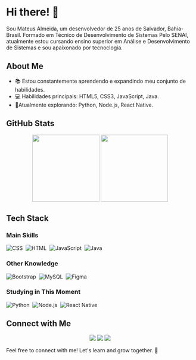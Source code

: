 # Hi there! 👋

Sou Mateus Almeida, um desenvolvedor de 25 anos de Salvador, Bahia-Brasil. Formado em Técnico de Desenvolvimento de Sistemas Pelo SENAI, atualmente estou cursando ensino superior em Análise e Desenvolvimento de Sistemas e sou apaixonado por tecnoclogia.

## About Me

- 📚 Estou constantemente aprendendo e expandindo meu conjunto de habilidades.
- 💻 Habilidades principais: HTML5, CSS3, JavaScript, Java.
- 🚀Atualmente explorando: Python, Node.js, React Native.

## GitHub Stats

<div align="center">
  <img height="180em" src="https://github-readme-stats-eight-theta.vercel.app/api?username=mateusalj&show_icons=true&theme=algolia&include_all_commits=true&count_private=true"/>
  <img height="180em" src="https://github-readme-stats-eight-theta.vercel.app/api/top-langs/?username=mateusalj&layout=compact&langs_count=8&theme=algolia"/>
</div>


## Tech Stack

### Main Skills

![CSS](https://img.shields.io/badge/CSS3-1572B6?style=for-the-badge&logo=css3&logoColor=white)&nbsp;
![HTML](https://img.shields.io/badge/HTML5-E34F26?style=for-the-badge&logo=html5&logoColor=white)&nbsp;
![JavaScript](https://img.shields.io/badge/JavaScript-F7DF1E?style=for-the-badge&logo=javascript&logoColor=black)&nbsp; 
![Java](https://img.shields.io/badge/Java-ED8B00?style=for-the-badge&logo=openjdk&logoColor=white)&nbsp;

### Other Knowledge

![Bootstrap](https://img.shields.io/badge/Bootstrap-563D7C?style=for-the-badge&logo=bootstrap&logoColor=white)&nbsp;
![MySQL](https://img.shields.io/badge/MySQL-00000F?style=for-the-badge&logo=mysql&logoColor=white)&nbsp;
![Figma](https://img.shields.io/badge/-figma-0D1117?style=for-the-badge&logo=figma&labelColor=0D1117)&nbsp;

### Studying in This Moment

![Python](https://img.shields.io/badge/Python-3776AB?style=for-the-badge&logo=python&logoColor=white)&nbsp;
![Node.js](https://img.shields.io/badge/Node.js-43853D?style=for-the-badge&logo=node.js&logoColor=white)&nbsp;
![React Native](https://img.shields.io/badge/React_Native-20232A?style=for-the-badge&logo=react&logoColor=61DAFB)&nbsp;

## Connect with Me

<div align="center"> 
  <a href="https://www.instagram.com/mateus.alj/" target="_blank"><img src="https://img.shields.io/badge/-Instagram-%23E4405F?style=for-the-badge&logo=instagram&logoColor=white" target="_blank"></a>
  <a href="mailto:mateus_almeidajesus@hotmail.com"><img src="https://img.shields.io/badge/Gmail-D14836?style=for-the-badge&logo=gmail&logoColor=white" target="_blank"></a>
  <a href="https://www.linkedin.com/in/mateus-almeida-21210a232/" target="_blank"><img src="https://img.shields.io/badge/-LinkedIn-%230077B5?style=for-the-badge&logo=linkedin&logoColor=white" target="_blank"></a> 
</div>

Feel free to connect with me! Let's learn and grow together. 🚀
